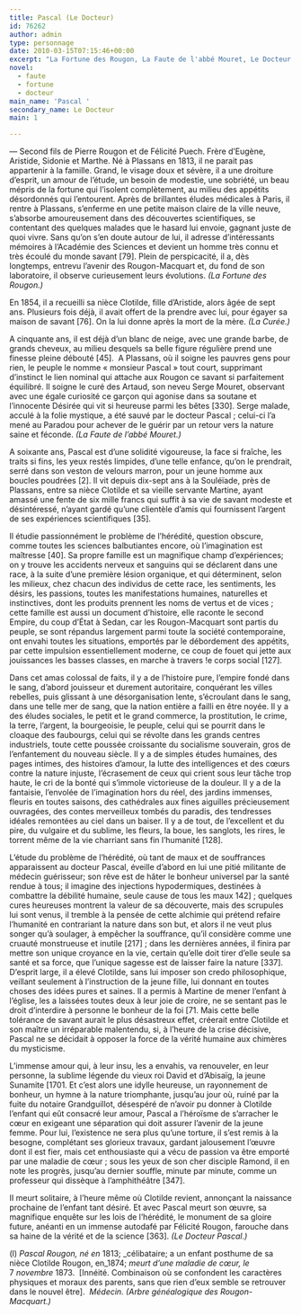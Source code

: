 ```yaml
---
title: Pascal (Le Docteur)
id: 76262
author: admin
type: personnage
date: 2010-03-15T07:15:46+00:00
excerpt: "La Fortune des Rougon, La Faute de l'abbé Mouret, Le Docteur Pascal"
novel:
  - faute
  - fortune
  - docteur
main_name: 'Pascal '
secondary_name: Le Docteur
main: 1

---
```

— Second fils de Pierre Rougon et de Félicité Puech. Frère d&rsquo;Eugène, Aristide, Sidonie et Marthe. Né à Plassans en 1813, il ne parait pas appartenir à la famille. Grand, le visage doux et sévère, il a une droiture d&rsquo;esprit, un amour de l&rsquo;étude, un besoin de modestie, une sobriété, un beau mépris de la fortune qui l&rsquo;isolent complètement, au milieu des appétits désordonnés qui l&rsquo;entourent. Après de brillantes éludes médicales à Paris, il rentre à Plassans, s&rsquo;enferme en une petite maison claire de la ville neuve, s&rsquo;absorbe amoureusement dans des découvertes scientifiques, se contentant des quelques malades que le hasard lui envoie, gagnant juste de quoi vivre. Sans qu&rsquo;on s&rsquo;en doute autour de lui, il adresse d&rsquo;intéressants mémoires à l&rsquo;Académie des Sciences et devient un homme très connu et très écoulé du monde savant [79]. Plein de perspicacité, il a, dès longtemps, entrevu l&rsquo;avenir des Rougon-Macquart et, du fond de son laboratoire, il observe curieusement leurs évolutions. _(La Fortune des Rougon.)_

En 1854, il a recueilli sa nièce Clotilde, fille d&rsquo;Aristide, alors âgée de sept ans. Plusieurs fois déjà, il avait offert de la prendre avec lui, pour égayer sa maison de savant [76]. On la lui donne après la mort de la mère. _(La Curée.)_

A cinquante ans, il est déjà d&rsquo;un blanc de neige, avec une grande barbe, de grands cheveux, au milieu desquels sa belle figure régulière prend une finesse pleine débouté [45].  A Plassans, où il soigne les pauvres gens pour rien, le peuple le nomme « monsieur Pascal » tout court, supprimant d&rsquo;instinct le lien nominal qui attache aux Rougon ce savant si parfaitement équilibré. Il soigne le curé des Artaud, son neveu Serge Mouret, observant avec une égale curiosité ce garçon qui agonise dans sa soutane et l&rsquo;innocente Désirée qui vit si heureuse parmi les bêtes [330]. Serge malade, acculé à la folie mystique, a été sauvé par le docteur Pascal ; celui-ci l&rsquo;a mené au Paradou pour achever de le guérir par un retour vers la nature saine et féconde. _(La Faute de l&rsquo;abbé Mouret.)_

A soixante ans, Pascal est d&rsquo;une solidité vigoureuse, la face si fraîche, les traits si fins, les yeux restés limpides, d&rsquo;une telle enfance, qu&rsquo;on le prendrait, serré dans son veston de velours marron, pour un jeune homme aux boucles poudrées [2]. Il vit depuis dix-sept ans à la Souléïade, près de Plassans, entre sa nièce Clotilde et sa vieille servante Martine, ayant amassé une fente de six mille francs qui suffit à sa vie de savant modeste et désintéressé, n&rsquo;ayant gardé qu&rsquo;une clientèle d&rsquo;amis qui fournissent l&rsquo;argent de ses expériences scientifiques [35].

Il étudie passionnément le problème de l&rsquo;hérédité, question obscure, comme toutes les sciences balbutiantes encore, où l&rsquo;imagination est maîtresse [40]. Sa propre famille est un magnifique champ d&rsquo;expériences; on y trouve les accidents nerveux et sanguins qui se déclarent dans une race, à la suite d&rsquo;une première lésion organique, et qui déterminent, selon les milieux, chez chacun des individus de cette race, les sentiments, les désirs, les passions, toutes les manifestations humaines, naturelles et instinctives, dont les produits prennent les noms de vertus et de vices ; cette famille est aussi un document d&rsquo;histoire, elle raconte le second Empire, du coup d&rsquo;État à Sedan, car les Rougon-Macquart sont partis du peuple, se sont répandus largement parmi toute la société contemporaine, ont envahi toutes les situations, emportés par le débordement des appétits, par cette impulsion essentiellement moderne, ce coup de fouet qui jette aux jouissances les basses classes, en marche à travers !e corps social [127].

Dans cet amas colossal de faits, il y a de l&rsquo;histoire pure, l&rsquo;empire fondé dans le sang, d&rsquo;abord jouisseur et durement autoritaire, conquérant les villes rebelles, puis glissant à une désorganisation lente, s&rsquo;écroulant dans le sang, dans une telle mer de sang, que la nation entière a failli en être noyée. Il y a des éludes sociales, le petit et le grand commerce, la prostitution, le crime, la terre, l&rsquo;argent, la bourgeoisie, le peuple, celui qui se pourrit dans le cloaque des faubourgs, celui qui se révolte dans les grands centres industriels, toute cette poussée croissante du socialisme souverain, gros de l&rsquo;enfantement du nouveau siècle. Il y a de simples études humaines, des pages intimes, des histoires d&rsquo;amour, la lutte des intelligences et des cœurs contre la nature injuste, l&rsquo;écrasement de ceux qui crient sous leur tâche trop haute, le cri de la bonté qui s&rsquo;immole victorieuse de la douleur. II y a de la fantaisie, l&rsquo;envolée de l&rsquo;imagination hors du réel, des jardins immenses, fleuris en toutes saisons, des cathédrales aux fines aiguilles précieusement ouvragées, des contes merveilleux tombés du paradis, des tendresses idéales remontées au ciel dans un baiser. Il y a de tout, de l&rsquo;excellent et du pire, du vulgaire et du sublime, les fleurs, la boue, les sanglots, les rires, le torrent même de la vie charriant sans fin l&rsquo;humanité [128].

L&rsquo;étude du problème de l&rsquo;hérédité, où tant de maux et de souffrances apparaissent au docteur Pascal, éveille d&rsquo;abord en lui une pitié militante de médecin guérisseur; son rêve est de hâter le bonheur universel par la santé rendue à tous; il imagine des injections hypodermiques, destinées à combattre la débilité humaine, seule cause de tous les maux 142] ; quelques cures heureuses montrent la valeur de sa découverte, mais des scrupules lui sont venus, il tremble à la pensée de cette alchimie qui prétend refaire l&rsquo;humanité en contrariant la nature dans son but, et alors il ne veut plus songer qu&rsquo;à soulager, à empêcher la souffrance, qu&rsquo;il considère comme une cruauté monstrueuse et inutile [217] ; dans les dernières années, il finira par mettre son unique croyance en la vie, certain qu&rsquo;elle doit tirer d&rsquo;elle seule sa santé et sa force, que l&rsquo;unique sagesse est de laisser faire la nature [337]. D&rsquo;esprit large, il a élevé Clotilde, sans lui imposer son credo philosophique, veillant seulement à l&rsquo;instruction de la jeune fille, lui donnant en toutes choses des idées pures et saines. Il a permis à Martine de mener l&rsquo;enfant à l&rsquo;église, les a laissées toutes deux à leur joie de croire, ne se sentant pas le droit d&rsquo;interdire à personne le bonheur de la foi [71. Mais cette belle tolérance de savant aurait le plus désastreux effet, créerait entre Clotilde et son maître un irréparable malentendu, si, à l&rsquo;heure de la crise décisive, Pascal ne se décidait à opposer la force de la vérité humaine aux chimères du mysticisme.

L&rsquo;immense amour qui, à leur insu, les a envahis, va renouveler, en leur personne, la sublime légende du vieux roi David et d&rsquo;Abisaïg, la jeune Sunamite [1701. Et c&rsquo;est alors une idylle heureuse, un rayonnement de bonheur, un hymne à la nature triomphante, jusqu&rsquo;au jour où, ruiné par la fuite du notaire Grandguillot, désespéré de n&rsquo;avoir pu donner à Clotilde l&rsquo;enfant qui eût consacré leur amour, Pascal a l&rsquo;héroïsme de s&rsquo;arracher le cœur en exigeant une séparation qui doit assurer l&rsquo;avenir de la jeune femme. Pour lui, l&rsquo;existence ne sera plus qu&rsquo;une torture, il s&rsquo;est remis à la besogne, complétant ses glorieux travaux, gardant jalousement l&rsquo;œuvre dont il est fier, mais cet enthousiaste qui a vécu de passion va être emporté par une maladie de cœur ; sous les yeux de son cher disciple Ramond, il en note les progrès, jusqu&rsquo;au dernier souffle, minute par minute, comme un professeur qui dissèque à l&rsquo;amphithéâtre [347].

II meurt solitaire, à l&rsquo;heure même où Clotilde revient, annonçant la naissance prochaine de l&rsquo;enfant tant désiré. Et avec Pascal meurt son œuvre, sa magnifique enquête sur les lois de l&rsquo;hérédité, le monument de sa gloire future, anéanti en un immense autodafé par Félicité Rougon, farouche dans sa haine de la vérité et de la science [363]. _(Le Docteur Pascal.)_

(l) _Pascal Rougon, né en_ 1813; _célibataire; a un enfant posthume de sa nièce Clotilde Rougon, en_1874; _meurt d&rsquo;une maladie de cœur, le_ 7 _novembre_ 1873.  [Innéité. Combinaison où se confondent les caractères physiques et moraux des parents, sans que rien d&rsquo;eux semble se retrouver dans le nouvel être].  _Médecin._ _(Arbre généalogique des Rougon-Macquart.)_